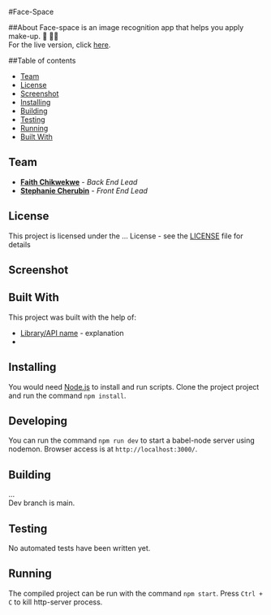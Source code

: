 #Face-Space

##About
Face-space is an image recognition app that helps you apply make-up. 💄 💅🏾<br>
For the live version, click [here](http://...).

##Table of contents
* [Team](#team)
* [License](#license)
* [Screenshot](#screenshot)
* [Installing](#installing)
* [Building](#building)
* [Testing](#testing)
* [Running](#running)
* [Built With](#built-with)

## Team
* **[Faith Chikwekwe](https://github.com/fchikwekwe)** - *Back End Lead*
* **[Stephanie Cherubin](https://github.com/StephanieCherubin)** - *Front End Lead*

## License
This project is licensed under the ... License - see the [LICENSE](https://github.com/fchikwekwe/...) file for details

## Screenshot


## Built With
This project was built with the help of: 
* [Library/API name](url) - explanation
*

## Installing
You would need [Node.js](https://nodejs.org) to install and run scripts.
Clone the project project and run the command `npm install`.

## Developing
You can run the command `npm run dev` to start a babel-node server using nodemon. Browser access is at `http://localhost:3000/`.

## Building
...<br>
Dev branch is main. 

## Testing
No automated tests have been written yet.

## Running
The compiled project can be run with the command `npm start`. Press `Ctrl + C` to kill http-server process.
